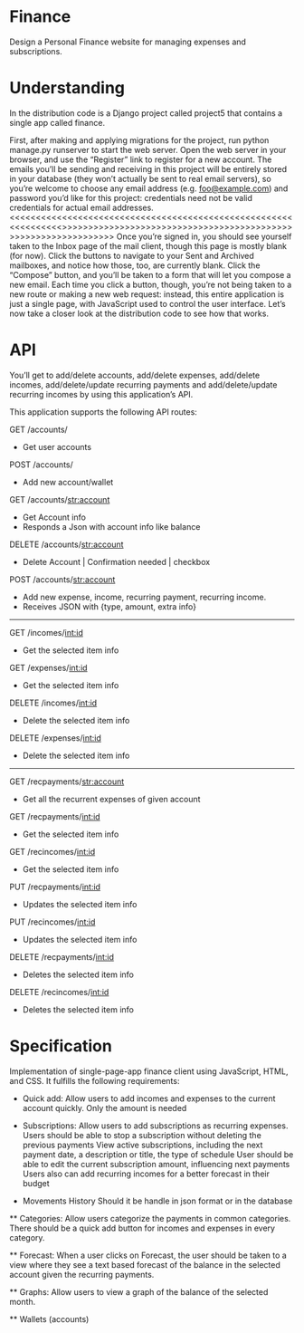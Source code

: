 # Finance
Design a Personal Finance website for managing expenses and subscriptions.

# Understanding
In the distribution code is a Django project called project5 that contains a single app called finance.

First, after making and applying migrations for the project, run python manage.py runserver to start the web server. Open the web server in your browser, and use the “Register” link to register for a new account. The emails you’ll be sending and receiving in this project will be entirely stored in your database (they won’t actually be sent to real email servers), so you’re welcome to choose any email address (e.g. foo@example.com) and password you’d like for this project: credentials need not be valid credentials for actual email addresses.
<<<<<<<<<<<<<<<<<<<<<<<<<<<<<<<<<<<<<<<<<<<<<<<<<<<<<<<<<<<<<<<<>>>>>>>>>>>>>>>>>>>>>>>>>>>>>>>>>>>>>>>>>>>>>>>>>>>>>>>>>>>>>>>>
Once you’re signed in, you should see yourself taken to the Inbox page of the mail client, though this page is mostly blank (for now). Click the buttons to navigate to your Sent and Archived mailboxes, and notice how those, too, are currently blank. Click the “Compose” button, and you’ll be taken to a form that will let you compose a new email. Each time you click a button, though, you’re not being taken to a new route or making a new web request: instead, this entire application is just a single page, with JavaScript used to control the user interface. Let’s now take a closer look at the distribution code to see how that works.

# API
You’ll get to add/delete accounts, add/delete expenses, add/delete incomes, add/delete/update recurring payments and add/delete/update recurring incomes by using this application’s API.

This application supports the following API routes:

GET /accounts/
- Get user accounts

POST /accounts/
- Add new account/wallet

GET /accounts/<str:account>
- Get Account info
- Responds a Json with account info like balance

DELETE /accounts/<str:account>
- Delete Account | Confirmation needed | checkbox

POST /accounts/<str:account>
- Add new expense, income, recurring payment, recurring income.
- Receives JSON with {type, amount, extra info}

------------------------------------------------------------------- 

GET /incomes/<int:id>
- Get the selected item info

GET /expenses/<int:id>
- Get the selected item info

DELETE /incomes/<int:id>
- Delete the selected item info

DELETE /expenses/<int:id>
- Delete the selected item info

---------------------------------------------------------------------
GET /recpayments/<str:account>
- Get all the recurrent expenses of given account

GET /recpayments/<int:id>
- Get the selected item info

GET /recincomes/<int:id>
- Get the selected item info

PUT /recpayments/<int:id>
- Updates the selected item info

PUT /recincomes/<int:id>
- Updates the selected item info

DELETE /recpayments/<int:id>
- Deletes the selected item info

DELETE /recincomes/<int:id>
- Deletes the selected item info



# Specification
Implementation of single-page-app finance client using JavaScript, HTML, and CSS. 
It fulfills the following requirements:

* Quick add: Allow users to add incomes and expenses to the current account quickly.
    Only the amount is needed

* Subscriptions: Allow users to add subscriptions as recurring expenses.
    Users should be able to stop a subscription without deleting the previous payments
    View active subscriptions, including the next payment date, a description or title, the type of schedule
    User should be able to edit the current subscription amount, influencing next payments
    Users also can add recurring incomes for a better forecast in their budget

* Movements History
    Should it be handle in json format or in the database

** Categories: Allow users categorize the payments in common categories.
    There should be a quick add button for incomes and expenses in every category.
    

** Forecast: When a user clicks on Forecast, the user should be taken to a view where they see a text based forecast of the balance
    in the selected account given the recurring payments.


** Graphs: Allow users to view a graph of the balance of the selected month.

** Wallets (accounts)
